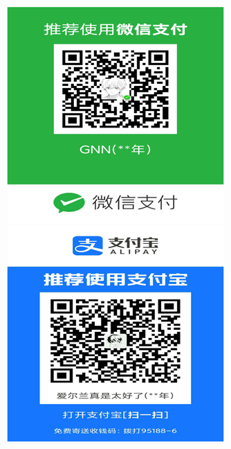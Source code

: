 <div align="center">
<img src="./image/wechat.jpg"  width="500" height="500">
<img src="./image/zfb.jpg"  width="500" height="500" >
</div>
